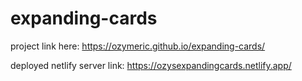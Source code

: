# expanding-cards

project link here: https://ozymeric.github.io/expanding-cards/

deployed netlify server link: https://ozysexpandingcards.netlify.app/
